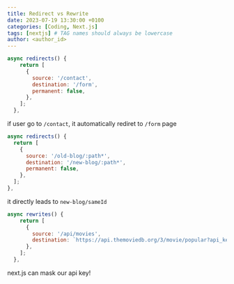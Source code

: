 ```yaml
---
title: Redirect vs Rewrite
date: 2023-07-19 13:30:00 +0100
categories: [Coding, Next.js]
tags: [nextjs] # TAG names should always be lowercase
author: <author_id>
---
```


```jsx
async redirects() {
    return [
      {
        source: '/contact',
        destination: '/form',
        permanent: false,
      },
    ];
  },
```

if user go to `/contact`, it automatically rediret to `/form` page

```jsx
async redirects() {
  return [
    {
      source: '/old-blog/:path*',
      destination: '/new-blog/:path*',
      permanent: false,
    },
  ];
},
```

it directly leads to `new-blog/sameId`

```jsx
async rewrites() {
    return [
      {
        source: '/api/movies',
        destination: `https://api.themoviedb.org/3/movie/popular?api_key=${API_KEY}`,
      },
    ];
  },
```

next.js can mask our api key!

